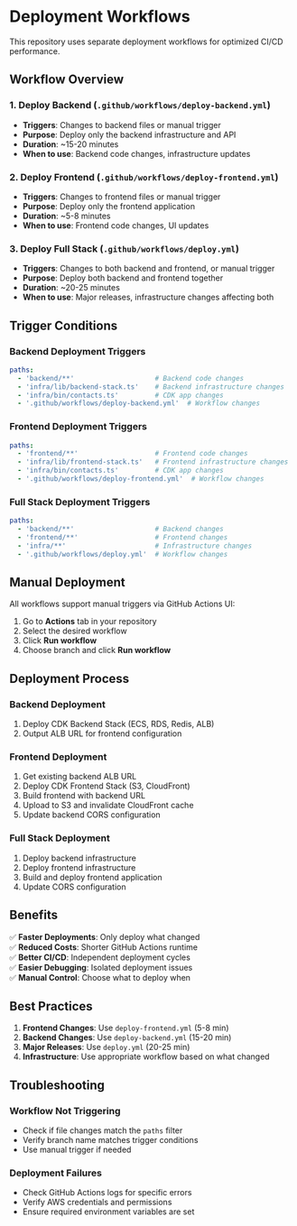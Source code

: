# Deployment Workflows

This repository uses separate deployment workflows for optimized CI/CD performance.

## Workflow Overview

### 1. **Deploy Backend** (`.github/workflows/deploy-backend.yml`)
- **Triggers**: Changes to backend files or manual trigger
- **Purpose**: Deploy only the backend infrastructure and API
- **Duration**: ~15-20 minutes
- **When to use**: Backend code changes, infrastructure updates

### 2. **Deploy Frontend** (`.github/workflows/deploy-frontend.yml`)
- **Triggers**: Changes to frontend files or manual trigger
- **Purpose**: Deploy only the frontend application
- **Duration**: ~5-8 minutes
- **When to use**: Frontend code changes, UI updates

### 3. **Deploy Full Stack** (`.github/workflows/deploy.yml`)
- **Triggers**: Changes to both backend and frontend, or manual trigger
- **Purpose**: Deploy both backend and frontend together
- **Duration**: ~20-25 minutes
- **When to use**: Major releases, infrastructure changes affecting both

## Trigger Conditions

### Backend Deployment Triggers
```yaml
paths:
  - 'backend/**'                    # Backend code changes
  - 'infra/lib/backend-stack.ts'    # Backend infrastructure changes
  - 'infra/bin/contacts.ts'         # CDK app changes
  - '.github/workflows/deploy-backend.yml'  # Workflow changes
```

### Frontend Deployment Triggers
```yaml
paths:
  - 'frontend/**'                   # Frontend code changes
  - 'infra/lib/frontend-stack.ts'   # Frontend infrastructure changes
  - 'infra/bin/contacts.ts'         # CDK app changes
  - '.github/workflows/deploy-frontend.yml'  # Workflow changes
```

### Full Stack Deployment Triggers
```yaml
paths:
  - 'backend/**'                    # Backend changes
  - 'frontend/**'                   # Frontend changes
  - 'infra/**'                      # Infrastructure changes
  - '.github/workflows/deploy.yml'  # Workflow changes
```

## Manual Deployment

All workflows support manual triggers via GitHub Actions UI:

1. Go to **Actions** tab in your repository
2. Select the desired workflow
3. Click **Run workflow**
4. Choose branch and click **Run workflow**

## Deployment Process

### Backend Deployment
1. Deploy CDK Backend Stack (ECS, RDS, Redis, ALB)
2. Output ALB URL for frontend configuration

### Frontend Deployment
1. Get existing backend ALB URL
2. Deploy CDK Frontend Stack (S3, CloudFront)
3. Build frontend with backend URL
4. Upload to S3 and invalidate CloudFront cache
5. Update backend CORS configuration

### Full Stack Deployment
1. Deploy backend infrastructure
2. Deploy frontend infrastructure
3. Build and deploy frontend application
4. Update CORS configuration

## Benefits

✅ **Faster Deployments**: Only deploy what changed  
✅ **Reduced Costs**: Shorter GitHub Actions runtime  
✅ **Better CI/CD**: Independent deployment cycles  
✅ **Easier Debugging**: Isolated deployment issues  
✅ **Manual Control**: Choose what to deploy when  

## Best Practices

1. **Frontend Changes**: Use `deploy-frontend.yml` (5-8 min)
2. **Backend Changes**: Use `deploy-backend.yml` (15-20 min)
3. **Major Releases**: Use `deploy.yml` (20-25 min)
4. **Infrastructure**: Use appropriate workflow based on what changed

## Troubleshooting

### Workflow Not Triggering
- Check if file changes match the `paths` filter
- Verify branch name matches trigger conditions
- Use manual trigger if needed

### Deployment Failures
- Check GitHub Actions logs for specific errors
- Verify AWS credentials and permissions
- Ensure required environment variables are set

